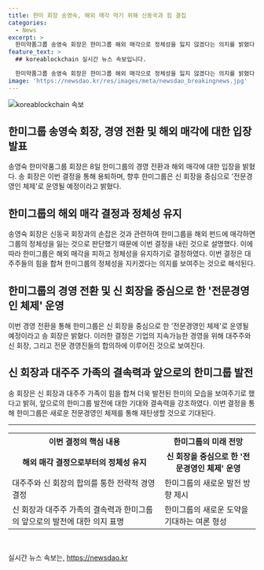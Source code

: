 ```yaml
---
title: 한미 회장 송영숙, 해외 매각 막기 위해 신동국과 힘 결집
categories:
  - News
excerpt: >
  한미약품그룹 송영숙 회장은 한미그룹 해외 매각으로 정체성을 잃지 않겠다는 의지를 밝혔다. 이에 따라 송 회장은 용퇴하고, 한미그룹은 신동국 회장을 중심으로한 전문경영인 체제로 운영될 예정이다. 송 회장은 신 동국 회장과의 결정에 대한 의문을 해소하고, 신 회장과 대주주 가족이 함께 한미의 발전을 이끌어 나갈 것이라 강조했다.
feature_text: >
  ## koreablockchain 실시간 뉴스 속보입니다.

  한미약품그룹 송영숙 회장은 한미그룹 해외 매각으로 정체성을 잃지 않겠다는 의지를 밝혔다. 이에 따라 송 회장은 용퇴하고, 한미그룹은 신동국 회장을 중심으로한 전문경영인 체제로 운영될 예정이다. 송 회장은 신 동국 회장과의 결정에 대한 의문을 해소하고, 신 회장과 대주주 가족이 함께 한미의 발전을 이끌어 나갈 것이라 강조했다.
image: 'https://newsdao.kr/res/images/meta/newsdao_breakingnews.jpg'
---
```


<p><img src="https://newsdao.kr/res/images/meta/newsdao_breakingnews.jpg" alt="koreablockchain 속보" /></p>

<h2>한미그룹 송영숙 회장, 경영 전환 및 해외 매각에 대한 입장 발표</h2>

<p data-ke-size="size16">송영숙 한미약품그룹 회장은 8일 한미그룹의 경영 전환과 해외 매각에 대한 입장을 밝혔다. 송 회장은 이번 결정을 통해 용퇴하며, 향후 한미그룹은 신 회장을 중심으로 '전문경영인 체제'로 운영될 예정이라고 밝혔다.</p>

<h2 data-ke-size="size26">한미그룹의 해외 매각 결정과 정체성 유지</h2>

<p data-ke-size="size16">송영숙 회장은 신동국 회장과의 손잡은 것과 관련하여 한미그룹을 해외 펀드에 매각하면 그룹의 정체성을 잃는 것으로 판단했기 때문에 이번 결정을 내린 것으로 설명했다. 이에 따라 한미그룹은 해외 매각을 피하고 정체성을 유지하기로 결정하였다. 이번 결정은 대주주들의 힘을 합쳐 한미그룹의 정체성을 지키겠다는 의지를 보여주는 것으로 해석된다.</p>

<h2 data-ke-size="size26">한미그룹의 경영 전환 및 신 회장을 중심으로 한 '전문경영인 체제' 운영</h2>

<p data-ke-size="size16">이번 경영 전환을 통해 한미그룹은 신 회장을 중심으로 한 '전문경영인 체제'로 운영될 예정이라고 송 회장은 밝혔다. 이러한 결정은 기업의 지속가능한 경영을 위해 대주주와 신 회장, 그리고 전문 경영진들의 합의하에 이루어진 것으로 보여진다.</p>

<h2 data-ke-size="size26">신 회장과 대주주 가족의 결속력과 앞으로의 한미그룹 발전</h2>

<p data-ke-size="size16">송 회장은 신 회장과 대주주 가족이 힘을 합쳐 더욱 발전된 한미의 모습을 보여주기로 했다고 밝혀, 앞으로의 한미그룹 발전에 대한 기대와 결속력을 강조하였다. 이번 결정을 통해 한미그룹은 새로운 전문경영인 체제를 통해 재탄생할 것으로 기대된다.</p>

<hr>

<table>
    <tr>
        <th>이번 결정의 핵심 내용</th>
        <th>한미그룹의 미래 전망</th>
    </tr>
    <tr>
        <td style="text-align: center; height: 17px;"><b>해외 매각 결정으로부터의 정체성 유지</b></td>
        <td style="text-align: center; height: 17px;"><b>신 회장을 중심으로 한 '전문경영인 체제' 운영</b></td>
    </tr>
    <tr>
        <td>대주주와 신 회장의 합의를 통한 전략적 경영 결정</td>
        <td>한미그룹의 새로운 발전 방향 제시</td>
    </tr>
    <tr>
        <td>신 회장과 대주주 가족의 결속력과 한미그룹의 앞으로의 발전에 대한 의지 표명</td>
        <td>한미그룹의 새로운 도약을 기대하는 여론 형성</td>
    </tr>
</table>

<p data-ke-size="size16">&nbsp;</p>
실시간 뉴스 속보는, <a href="https://newsdao.kr" rel="dofollow">https://newsdao.kr</a>


